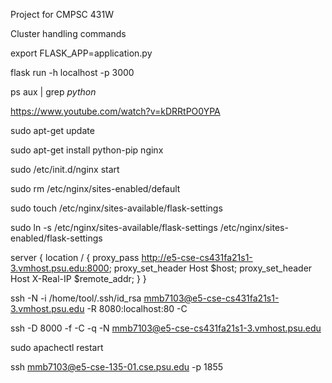 Project for CMPSC 431W 

Cluster handling commands 


export FLASK_APP=application.py

flask run -h localhost -p 3000

ps aux | grep *python*



https://www.youtube.com/watch?v=kDRRtPO0YPA

sudo apt-get update

sudo apt-get install python-pip nginx

sudo /etc/init.d/nginx start

sudo rm /etc/nginx/sites-enabled/default 

sudo touch /etc/nginx/sites-available/flask-settings

sudo ln -s /etc/nginx/sites-available/flask-settings /etc/nginx/sites-enabled/flask-settings

server {
    location / {
        proxy_pass       http://e5-cse-cs431fa21s1-3.vmhost.psu.edu:8000;
        proxy_set_header Host $host;
        proxy_set_header Host X-Real-IP $remote_addr;
    }
}

ssh -N -i /home/tool/.ssh/id_rsa mmb7103@e5-cse-cs431fa21s1-3.vmhost.psu.edu -R 8080:localhost:80 -C

ssh -D 8000 -f -C -q -N mmb7103@e5-cse-cs431fa21s1-3.vmhost.psu.edu






sudo apachectl restart

ssh mmb7103@e5-cse-135-01.cse.psu.edu -p 1855
